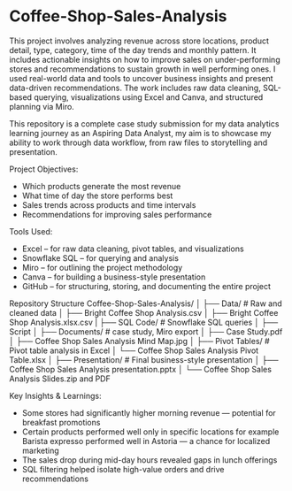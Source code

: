 # Coffee-Shop-Sales-Analysis
This project involves analyzing revenue across store locations, product detail, type, category, time of the day trends and monthly pattern. It includes actionable insights on how to improve sales on under-performing stores and recommendations to sustain growth in well performing ones. I used real-world data and tools to uncover business insights and present data-driven recommendations.
The work includes raw data cleaning, SQL-based querying, visualizations using Excel and Canva, and structured planning via Miro.

This repository is a complete case study submission for my data analytics learning journey as an Aspiring Data Analyst, my aim is to showcase my ability to work through data workflow, from raw files to storytelling and presentation.

Project Objectives:
- Which products generate the most revenue 
-  What time of day the store performs best 
- Sales trends across products and time intervals 
- Recommendations for improving sales performance 

Tools Used:
- Excel – for raw data cleaning, pivot tables, and visualizations
- Snowflake SQL – for querying and analysis
- Miro – for outlining the project methodology
- Canva – for building a business-style presentation
- GitHub – for structuring, storing, and documenting the entire project

Repository Structure
Coffee-Shop-Sales-Analysis/
│
├── Data/                   # Raw and cleaned data
│   ├── Bright Coffee Shop Analysis.csv
│   ├── Bright Coffee Shop Analysis.xlsx.csv
|
├── SQL Code/               # Snowflake SQL queries
│   ├── Script
│
├── Documents/               # case study, Miro export
│   ├── Case Study.pdf
│   ├── Coffee Shop Sales Analysis Mind Map.jpg
│
├── Pivot Tables/            # Pivot table analysis in Excel
│   └── Coffee Shop Sales Analysis Pivot Table.xlsx
│
├── Presentation/           # Final business-style presentation
│   ├── Coffee Shop Sales Analysis presentation.pptx
│   └──	Coffee Shop Sales Analysis Slides.zip and PDF                                                                                                                                                          

Key Insights & Learnings:

- Some stores had significantly higher morning revenue — potential for breakfast promotions
- Certain products performed well only in specific locations for example Barista expresso performed well in Astoria — a chance for localized marketing
- The sales drop during mid-day hours revealed gaps in lunch offerings
- SQL filtering helped isolate high-value orders and drive recommendations                                                                                                                                                        
